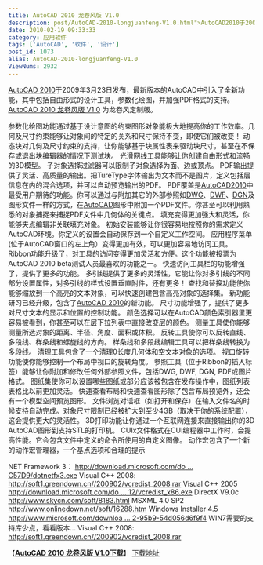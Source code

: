 ```yaml
---
title: AutoCAD 2010 龙卷风版 V1.0
description: post/AutoCAD-2010-longjuanfeng-V1.0.html">AutoCAD2010于2009年3月23日发布，最新版本的AutoCAD中引入了全新功能，其中包括自由形式的设计工具，参数化绘图，并加强PDF格式的支持。post/AutoCAD-2010-longjuanfeng-V1.0.html">AutoCAD2010龙卷风版V1.0为龙卷风定制版。
date: 2010-02-19 09:33:33
category: 应用软件
tags: ['AutoCAD', '软件', '设计']
post_id: 1073
alias: AutoCAD-2010-longjuanfeng-V1.0
ViewNums: 2932
---
```


[AutoCAD 2010](/blog/autocad-2010-longjuanfeng-v10)于2009年3月23日发布，最新版本的AutoCAD中引入了全新功能，其中包括自由形式的设计工具，参数化绘图，并加强PDF格式的支持。[AutoCAD 2010 龙卷风版 V1.0](/blog/autocad-2010-longjuanfeng-v10) 为龙卷风定制版。

参数化绘图功能通过基于设计意图的约束图形对象能极大地提高你的工作效率。几何及尺寸约束能够让对象间的特定的关系和尺寸保持不变，即使它们被改变！
动态块对几何及尺寸约束的支持，让你能够基于块属性表来驱动块尺寸，甚至在不保存或退出块编辑器的情况下测试块。
光滑网线工具能够让你创建自由形式和流畅的3D模型。
子对象选择过滤器可以限制子对象选择为面、边或顶点。
PDF输出提供了灵活、高质量的输出。把TureType字体输出为文本而不是图片，定义包括层信息在内的混合选项，并可以自动预览输出的PDF。
PDF覆盖是[AutoCAD2010](/blog/autocad-2010-longjuanfeng-v10)中最受用户期待的功能。你可以通过与附加其它的外部参照如[DWG](/blog/autocad-2010-longjuanfeng-v10)、[DWF](/blog/autocad-2010-longjuanfeng-v10)、[DGN](/blog/autocad-2010-longjuanfeng-v10)及图形文件一样的方式，在[AutoCAD](/blog/autocad-2010-longjuanfeng-v10)图形中附加一个PDF文件。你甚至可以利用熟悉的对象捕捉来捕捉PDF文件中几何体的关键点。
填充变得更加强大和灵活，你能够夹点编辑非关联填充对象。
初始安装能够让你很容易地按照你的需求定义AutoCAD环境。你定义的设置会自动保存到一个自定义工作空间。
应用程序菜单(位于AutoCAD窗口的左上角）变得更加有效，可以更加容易地访问工具。
Ribbon功能升级了，对工具的访问变得更加灵活和方便。这个功能被投票为AutoCAD 2010 beta测试人员最喜欢的功能之一。
快速访问工具栏的功能增强了，提供了更多的功能。
多引线提供了更多的灵活性，它能让你对多引线的不同部分设置属性，对多引线的样式设置垂直附件，还有更多！
查找和替换功能使你能够缩放到一个高亮的文本对象，可以快速创建包含高亮对象的选择集。
新功能研习已经升级，包含了[AutoCAD 2010](/blog/autocad-2010-longjuanfeng-v10)的新功能。
尺寸功能增强了，提供了更多对尺寸文本的显示和位置的控制功能。
颜色选择可以在AutoCAD颜色索引器里更容易被看到，你甚至可以在层下拉列表中直接改变层的颜色。
测量工具使你能够测量所选对象的距离、半径、角度、面积或体积。
反转工具使你可以反转直线、多段线、样条线和螺旋线的方向。
样条线和多段线编辑工具可以把样条线转换为多段线。
清理工具包含了一个清理0长度几何体和空文本对象的选项。
视口旋转功能使你能够控制一个布局中视口的旋转角度。
参照工具（位于Ribbon的插入标签）能够让你附加和修改任何外部参照文件，包括DWG, DWF, DGN, PDF或图片格式。
图纸集使你可以设置哪些图纸或部分应该被包含在发布操作中，图纸列表表格比以前更加灵活。
快速查看布局和快速查看图形除了包含布局预览外，还会有一个模型空间预览图形。
文件浏览对话框（如打开和保存）在输入文件名的时候支持自动完成。对象尺寸限制已经被扩大到至少4GB（取决于你的系统配置），这会提供更大的灵活性。
3D打印功能让你通过一个互联网连接来直接输出你的3D AutoCAD图形到支持STL的打印机。
CUIx文件格式在CUI编程器中工作时，会提高性能。它会包含文件中定义的命令所使用的自定义图像。
动作宏包含了一个新的动作宏管理器，一个基点选项和合理的提示

NET Framework 3：
[http://download.microsoft.com/do … C57D9/dotnetfx3.exe](http://download.microsoft.com/download/3/F/0/3F0A922C-F239-4B9B-9CB0-DF53621C57D9/dotnetfx3.exe)
Visual C++ 2008:
<http://soft1.greendown.cn//200902/vcredist_2008.rar>
Visual C++ 2005
[http://download.microsoft.com/do … 12/vcredist_x86.exe](http://download.microsoft.com/download/5/F/4/5F407092-31F7-4ABA-9784-0BEF78A54112/vcredist_x86.exe)
DirectX V9.0c
<http://www.skycn.com/soft/8183.html>
MSXML 4.0 SP2
<http://www.onlinedown.net/soft/16288.htm>
Windows Installer 4.5
[http://www.microsoft.com/downloa … 2-95b9-54d056d6f9f4](http://www.microsoft.com/downloads/details.aspx?displaylang=zh-cn&FamilyID=5a58b56f-60b6-4412-95b9-54d056d6f9f4)
WIN7需要的支持库少点，看看版本…
Visual C++ 2008:
<http://soft1.greendown.cn//200902/vcredist_2008.rar>

【[**AutoCAD 2010 龙卷风版 V1.0下载**](/blog/autocad-2010-longjuanfeng-v10)】
[下载地址](download.asp?id=393)

